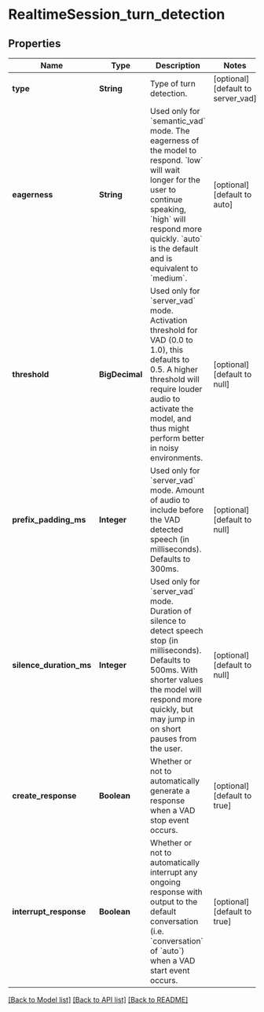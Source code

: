 # RealtimeSession_turn_detection
## Properties

| Name | Type | Description | Notes |
|------------ | ------------- | ------------- | -------------|
| **type** | **String** | Type of turn detection.  | [optional] [default to server_vad] |
| **eagerness** | **String** | Used only for &#x60;semantic_vad&#x60; mode. The eagerness of the model to respond. &#x60;low&#x60; will wait longer for the user to continue speaking, &#x60;high&#x60; will respond more quickly. &#x60;auto&#x60; is the default and is equivalent to &#x60;medium&#x60;.  | [optional] [default to auto] |
| **threshold** | **BigDecimal** | Used only for &#x60;server_vad&#x60; mode. Activation threshold for VAD (0.0 to 1.0), this defaults to 0.5. A  higher threshold will require louder audio to activate the model, and  thus might perform better in noisy environments.  | [optional] [default to null] |
| **prefix\_padding\_ms** | **Integer** | Used only for &#x60;server_vad&#x60; mode. Amount of audio to include before the VAD detected speech (in  milliseconds). Defaults to 300ms.  | [optional] [default to null] |
| **silence\_duration\_ms** | **Integer** | Used only for &#x60;server_vad&#x60; mode. Duration of silence to detect speech stop (in milliseconds). Defaults  to 500ms. With shorter values the model will respond more quickly,  but may jump in on short pauses from the user.  | [optional] [default to null] |
| **create\_response** | **Boolean** | Whether or not to automatically generate a response when a VAD stop event occurs.  | [optional] [default to true] |
| **interrupt\_response** | **Boolean** | Whether or not to automatically interrupt any ongoing response with output to the default conversation (i.e. &#x60;conversation&#x60; of &#x60;auto&#x60;) when a VAD start event occurs.  | [optional] [default to true] |

[[Back to Model list]](../README.md#documentation-for-models) [[Back to API list]](../README.md#documentation-for-api-endpoints) [[Back to README]](../README.md)

